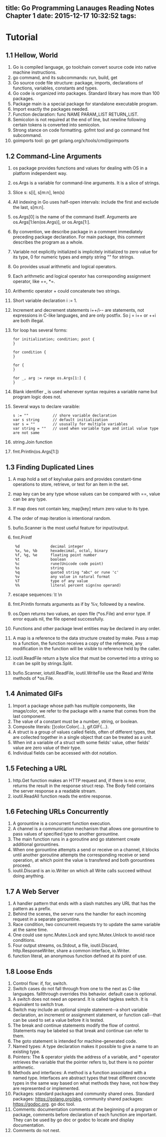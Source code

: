 title: Go Programming Lanauges Reading Notes Chapter 1
date: 2015-12-17 10:32:52
tags:
---
Tutorial
==========
1.1 Hellow, World
------------------

1. Go is compiled language, go toolchain convert source code into native machine instructions.
2. go command, and its subcommands: run, build, get
3. Go source code file structure: package, imports, declarations of functions, variables, constants and types.
4. Go code is organized into packages. Standard library has more than 100 packages.
5. Package main is a special package for standalone executable program.
6. Import exactly the packages needed.
7. Function declaration: func NAME PARAM_LIST RETURN_LIST.
8. Semicolon is not required at the end of line, but newline following certain tokens is converted into semicolon.
9. Strong stance on code formatting. gofmt tool and go command fmt subcommand.
10. goimports tool: go get golang.org/x/tools/cmd/goimports

1.2 Command-Line Arguments
---------------------------
1. os package provides functions and values for dealing with OS in a platform independent way.
2. os.Args is a variable for command-line arguments. It is a slice of strings.
3. Slice s: s[i], s[m:n], len(s)
4. All indexing in Go uses half-open intervals: include the first and exclude the last, s[m:n].
5. os.Args[0] is the name of the command itself. Arguments are os.Args[1:len(os.Args)], or os.Args[1:].
6. By convention, we describe package in a comment immediately preceding package declaration. For main package, this comment describes the program as a whole.
7. Variable not explicitly initialized is implicitely initialized to zero value for its type, 0 for numeric types and empty string "" for strings.
8. Go provides usual arithmetic and logical operators.
9. Each arithmetic and logical operator has corresponding assignment operator, like +=, *=.
10. Arithemtic operator + could concatenate two strings.
11. Short variable declaration i := 1.
12. Increment and decrement statements i++/i-- are statements, not expressions in C-like languages, and are only postfix. So j = i++ or ++i are both illegal.
13. for loop has several forms:

		for initialization; condition; post {
		}

		for condition {
		}

		for {
		}

		for _, arg := range os.Args[1:] {
		}

14. Blank identifier _ is used whenever syntax requires a variable name but program logic does not.
15. Several ways to declare varaible:

		s := ""           // shore variable declaration
		var s string      // default initialization
		var s = ""        // ususally for multiple variables
		var string = ""   // used when variable type and intial value type are not same

16. string.Join function
17. fmt.Println(os.Args[1:])

1.3 Finding Duplicated Lines
-----------------------------

1. A map hold a set of key/value pairs and provides constant-time operations to store, retrieve, or test for an item in the set.
2. map key can be any type whose values can be compared with ==, value can be any type.
3. If map does not contain key, map[key] return zero value to its type.
4. The order of map iteration is intentional random.
5. bufio.Scanner is the most useful feature for input/output.
6. fmt.Printf

		%d				decimal integer
		%x, %o, %b		hexadecimal, octal, binary
		%f, %g, %e		floating point number
		%t				boolean
		%c				rune(Unicode code point)
		%s				string
		%q				quoted string "abc" or rune 'c'
		%v				any value in natural format
		%T				type of any value
		%%				literal percent sign(no operand)

7. escape sequences: \t \n
8. fmt.Println formats arguments as if by %v, followed by a newline.
9. os.Open returns two values, an open file (*os.File) and error type. If error equals nil, the file opened successfully.
10. Functions and other package level entities may be declared in any order.
11. A map is a reference to the data structure created by make. Pass a map to a function, the function receives a copy of the reference, any modification in the function will be visible to reference held by the caller.
12. ioutil.ReadFile return a byte slice that must be converted into a string so it can be split by strings.Split.
13. bufio.Scanner, iotutil.ReadFile, ioutil.WriteFile use the Read and Write methods of *os.File.

1.4 Animated GIFs
------------------

1. Import a package whose path has multiple components, like image/color, we refer to the package with a name that comes from the last component.
2. The value of a constant must be a number, string, or boolean.
3. Composite literals: []color.Color{...}, gif.GIF{...}.
4. A struct is a group of values called fields, often of different types, that are collected together in a single object that can be treated as a unit.
5. When init a variable of a struct with some fields' value, other fields' value are zero value of their type.
6. Individual fields can be accessed with dot notation.


1.5 Feteching a URL
--------------------

1. http.Get function makes an HTTP request and, if there is no error, returns the result in the response struct resp. The Body field contains the server response a a readable stream.
2. ioutil.ReadAll function reads the entire response.


1.6 Feteching URLs Concurrently
--------------------------------

1. A gorountine is a concurrent function execution.
2. A channel is a communication mechanism that allows one gorountine to pass values of specified type to another gorountine.
3. The main function runs in a goroutine and go statement create additional gorountines.
4. When one gorountine attempts a send or receive on a channel, it blocks until another goroutine attempts the corresponding receive or send operation, at which point the value is transfered and both gorountines proceed.
5. ioutil.Discard is an io.Writer on which all Write calls succeed without doing anything.


1.7 A Web Server
-----------------

1. A handler pattern that ends with a slash matches any URL that has the pattern as a prefix.
2. Behind the scenes, the server runs the handler for each incoming request in a separate gorountine.
3. Race condition, two concurrent requests try to update the same variable at the same time.
4. One could use sync.Mutex.Lock and sync.Mutex.Unlock to avoid race conditions.
5. Four output streams, os.Stdout, a file, ioutil.Discard, http.ResponseWriter, share a common interface, io.Writer.
6. function literal, an anonymous function defined at its point of use.


1.8 Loose Ends
---------------

1. Control flow: if, for, switch. 
2. Switch cases do not fall through from one to the next as C-like languages. fallthrough overrides this behavior. default case is optional.
3. A switch does not need an operand. It is called tagless switch. It is equivalent to switch true.
4. Switch may include an optional simple statement--a short variable declaration, an increment or assignment statement, or function call--that can be used to set a value before it is tested.
5. The break and continue statements modify the flow of control. Statements may be labeled so that break and continue can refer to them.
6. The goto statement is intended for machine-generated code.
7. Named types: A type declaration makes it possible to give a name to an existing type.
8. Pointers: The & operator yields the address of a variable, and * operator retrieves the variable that the pointer refers to, but there is no pointer arithmetic.
9. Methods and interfaces: A method is a function associated with a named type. Interfaces are abstract types that treat different concrete types in the same way based on what methods they have, not how they are represented or implemented.
10. Packages: standard packages and community shared ones. Standard packages: https://golang.org/pkg, community shared packages: https://godoc.org. go doc tool.
11. Comments: documentation comments at the beginning of a program or package, comments before declaration of each function are important. They can be used by go doc or godoc to locate and display documentation.
12. Comments do not nest.